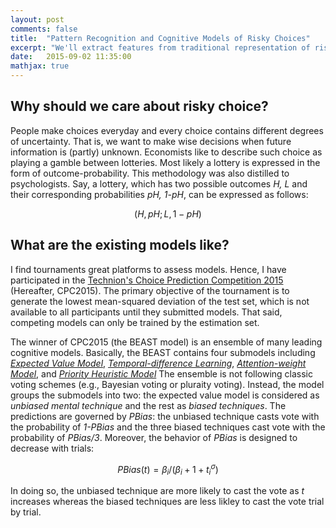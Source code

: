 ```yaml
---
layout: post
comments: false
title:  "Pattern Recognition and Cognitive Models of Risky Choices"
excerpt: "We'll extract features from traditional representation of risky choices and then train a feature-based classifier that learn to predict human risky choices."
date:   2015-09-02 11:35:00
mathjax: true
---
```


## Why should we care about risky choice?

People make choices everyday and every choice contains different degrees of uncertainty.
That is, we want to make wise decisions when future information is (partly) unknown.
Economists like to describe such choice as playing a gamble between lotteries.
Most likely a lottery is expressed in the form of outcome-probability.
This methodology was also distilled to psychologists.
Say, a lottery, which has two possible outcomes *H, L* and their corresponding probabilities *pH, 1-pH*, can be expressed as follows: 

$$ (H, pH; L, 1-pH) $$


## What are the existing models like?

I find tournaments great platforms to assess models.
Hence, I have participated in the [Technion's Choice Prediction Competition 2015](http://departments.agri.huji.ac.il/economics/teachers/ert_eyal/rules.htm) (Hereafter, CPC2015).
The primary objective of the tournament is to generate the lowest mean-squared deviation of the test set, which is not available to all participants until they submitted models.
That said, competing models can only be trained by the estimation set.

The winner of CPC2015 (the BEAST model) is an ensemble of many leading cognitive models.
Basically, the BEAST contains four submodels including [*Expected Value Model*](https://en.wikipedia.org/wiki/Expected_value), [*Temporal-difference Learning*](https://en.wikipedia.org/wiki/Temporal_difference_learning), [*Attention-weight Model*](http://citeseerx.ist.psu.edu/viewdoc/download?doi=10.1.1.377.1009&rep=rep1&type=pdf), and [*Priority Heuristic Model*](http://www.ncbi.nlm.nih.gov/pmc/articles/PMC2891015/)
The ensemble is not following classic voting schemes (e.g., Bayesian voting or pluraity voting).
Instead, the model groups the submodels into two: the expected value model is considered as *unbiased mental technique* and the rest as *biased techniques*.
The predictions are governed by *PBias*: the unbiased technique casts vote with the probability of *1-PBias* and the three biased techniques cast vote with the probability of *PBias/3*.
Moreover, the behavior of *PBias* is designed to decrease with trials:

$$ PBias(t) = \beta_i/(\beta_i+1+t^\sigma_i) $$

In doing so, the unbiased technique are more likely to cast the vote as *t* increases whereas the biased techniques are less likley to cast the vote trial by trial.






